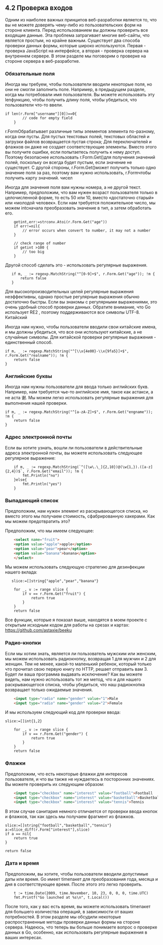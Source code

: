 ## 4.2 Проверка входов

Одним из наиболее важных принципов веб-разработки является то, что вы не можете доверять чему-либо из 
пользовательских форм на стороне клиента. Перед использованием вы должны проверить все входящие данные. 
Эта проблема затрагивает многие веб-сайты, что является простым, но крайне важным.
Существует два способа проверки данных формы, которые широко используются. 
Первая - проверка JavaScript на интерфейсе, а вторая - проверка сервера на внутреннем сервере. 
В этом разделе мы поговорим о проверке на стороне сервера в веб-разработке.

### Обязательные поля

Иногда мы требуем, чтобы пользователи вводили некоторые поля, но они не смогли заполнить поле. Например, в предыдущем разделе, когда мы потребовали имя пользователя. Вы можете использовать эту lenфункцию, чтобы получить длину поля, чтобы убедиться, что пользователи что-то ввели.
```golang
if len(r.Form["username"][0])==0{
        // code for empty field
    }
```
r.FormОбрабатывает различные типы элементов элемента по-разному, когда они пусты. Для пустых текстовых полей, текстовых областей и загрузки файлов возвращается пустая строка; Для переключателей и флажков он даже не создает соответствующие элементы. Вместо этого вы получите ошибки, если попытаетесь получить к нему доступ. Поэтому безопаснее использовать r.Form.Get()для получения значений полей, поскольку он всегда будет пустым, если значение не существует. С другой стороны, r.Form.Get()может получить только одно значение поля за раз, поэтому вам нужно использовать, r.Formчтобы получить карту значений.
чисел

Иногда для значения поля вам нужны номера, а не другой текст. 
Например, предположим, что вам нужен возраст пользователя только в целочисленной форме, то есть 50 или 10, 
вместо «достаточно старый» или «молодой человек». Если нам требуется положительное число, мы можем intсначала 
преобразовать значение в тип, а затем обработать его.

```golang
    getint,err:=strconv.Atoi(r.Form.Get("age"))
    if err!=nil{
        // error occurs when convert to number, it may not a number
    }

    // check range of number
    if getint >100 {
        // too big
    }
 ```
    
Другой способ сделать это - использовать регулярные выражения.
 
 ```golang
    if m, _ := regexp.MatchString("^[0-9]+$", r.Form.Get("age")); !m {
        return false
    }
 ```
    
Для высокопроизводительных целей регулярные выражения неэффективны, однако простые регулярные 
выражения обычно достаточно быстры. Если вы знакомы с регулярными выражениями, это очень удобный 
способ проверки данных. Обратите внимание, что Go использует RE2 , поэтому поддерживаются все символы UTF-8.
Китайский

Иногда нам нужно, чтобы пользователи вводили свои китайские имена, и мы должны убедиться, что все они используют китайские, 
а не случайные символы. Для китайской проверки регулярные выражения - единственный способ.

```golang
if m, _ := regexp.MatchString("^[\\x{4e00}-\\x{9fa5}]+$", r.Form.Get("realname")); !m {
    return false
}
```

### Английские буквы

Иногда нам нужны пользователи для ввода только английских букв. Например, нам требуется чье-то английское имя, 
такое как астакси, а не аста 谢. Мы можем легко использовать регулярные выражения для выполнения нашей проверки.

```golang
if m, _ := regexp.MatchString("^[a-zA-Z]+$", r.Form.Get("engname")); !m {
    return false
}
```

### Адрес электронной почты

Если вы хотите узнать, вошли ли пользователи в действительные адреса электронной почты, вы можете использовать 
следующее регулярное выражение:


```golang
    if m, _ := regexp.MatchString(`^([\w\.\_]{2,10})@(\w{1,}).([a-z]{2,4})$`, r.Form.Get("email")); !m {
        fmt.Println("no")
    }else{
        fmt.Println("yes")
    }
```
    
### Выпадающий список

Предположим, нам нужен элемент из раскрывающегося списка, но вместо этого мы получаем стоимость, сфабрированную хакерами. Как мы можем предотвратить это?   

Предположим, что мы имеем следующее:   

```html
    <select name="fruit">
    <option value="apple">apple</option>
    <option value="pear">pear</option>
    <option value="banana">banana</option>
    </select>
```    

Мы можем использовать следующую стратегию для дезинфекции нашего вклада:
   
```golang
   slice:=[]string{"apple","pear","banana"}

    for _, v := range slice {
        if v == r.Form.Get("fruit") {
            return true
        }
    }
    return false
```
    
Все функции, которые я показал выше, находятся в моем проекте с открытым исходным кодом для работы на срезах и картах: 
https://github.com/astaxie/beeku

### Радио-кнопки

Если мы хотим знать, является ли пользователь мужским или женским, мы можем использовать радиокнопку, 
возвращая 1 для мужчин и 2 для женщин. Тем не менее, какой-то маленький ребенок, который только что прочитал 
свою первую книгу по HTTP, решает отправить вам 3. Будет ли ваша программа выдавать исключение? Как вы можете видеть, 
нам нужно использовать тот же метод, что и для нашего раскрывающегося списка, чтобы убедиться, что наш радиокнопка возвращает
только ожидаемые значения.

```html
    <input type="radio" name="gender" value="1">Male
    <input type="radio" name="gender" value="2">Female
```
И мы используем следующий код для проверки ввода:

```golang
slice:=[]int{1,2}

    for _, v := range slice {
        if v == r.Form.Get("gender") {
            return true
        }
    }
    return false
```

### Флажки

Предположим, что есть некоторые флажки для интересов пользователя, и что вы также не нуждаетесь в посторонних значениях. Вы можете проверить их следующим образом:

```html
    <input type="checkbox" name="interest" value="football">Football
    <input type="checkbox" name="interest" value="basketball">Basketball
    <input type="checkbox" name="interest" value="tennis">Tennis
```
    
В этом случае санитария немного отличается от проверки ввода кнопок и флажков, так как здесь мы получаем фрагмент из флажков.

```golang
slice:=[]string{"football","basketball","tennis"}
a:=Slice_diff(r.Form["interest"],slice)
if a == nil{
    return true
}

return false
```

### Дата и время

Предположим, вы хотите, чтобы пользователи вводили допустимые даты или время. Go имеет timeпакет для преобразования года,
месяца и дня в соответствующее время. После этого это легко проверить.

```golang
    t := time.Date(2009, time.November, 10, 23, 0, 0, 0, time.UTC)
    fmt.Printf("Go launched at %s\n", t.Local())
```

После того, как у вас есть время, вы можете использовать timeпакет для большего количества операций, в зависимости от 
ваших потребностей.
В этом разделе мы обсудили некоторые распространенные методы проверки данных формы на стороне сервера. 
Надеюсь, что теперь вы больше понимаете вопрос о проверке данных в Go, особенно, как использовать регулярные
выражения в ваших интересах.
